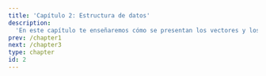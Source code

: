 ```yaml
---
title: 'Capítulo 2: Estructura de datos'
description:
  'En este capítulo te enseñaremos cómo se presentan los vectores y los datos en general'
prev: /chapter1
next: /chapter3
type: chapter
id: 2
---
```


<exercise id="1" title="Estructura de datos">

  <slides source="diap2_01"></slides>

</exercise>

<exercise id="2" title="Vectores">



  <codeblock id="02_02">



  </codeblock>
</exercise>

<exercise id="3" title="Matrices">



  <codeblock id="02_03">



  </codeblock>
</exercise>

<exercise id="4" title="Arrays">



  <codeblock id="02_04">



  </codeblock>
</exercise>

<exercise id="5" title="Data frames">



  <codeblock id="02_05">



  </codeblock>
</exercise>

<exercise id="6" title="Listas">



  <codeblock id="02_06">



  </codeblock>
</exercise>

<exercise id="7" title="">

  <slides source=""></slides>

</exercise>